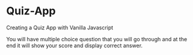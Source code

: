 # Quiz-App

Creating a Quiz App with Vanilla Javascript

You will have multiple choice question that you will go through
and at the end it will show your score and display correct answer.
